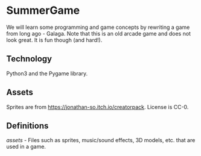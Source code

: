 # SummerGame

We will learn some programming and game concepts by rewriting a game from long ago - Galaga.  Note that this is an old arcade game and does not look great.  It is fun though (and hard!).

## Technology

Python3 and the Pygame library.

## Assets

Sprites are from https://jonathan-so.itch.io/creatorpack.
License is CC-0.

## Definitions

*assets* - Files such as sprites, music/sound effects, 3D models, etc. that are used in a game.
